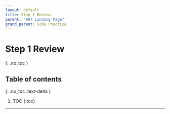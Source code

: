 ```yaml
---
layout: default
title: Step 1 Review
parent: "#07 Landing Page"
grand_parent: Code Practice
---
```


# Step 1 Review
{: .no_toc }

## Table of contents
{: .no_toc .text-delta }

1. TOC
{:toc}

---
